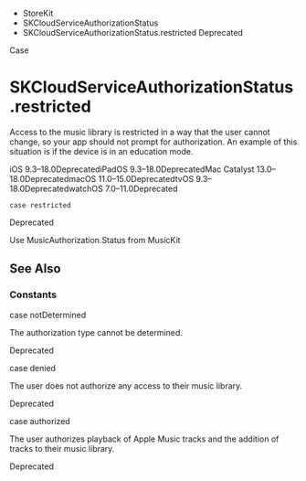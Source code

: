 

- StoreKit
- SKCloudServiceAuthorizationStatus
-  SKCloudServiceAuthorizationStatus.restricted Deprecated

Case

# SKCloudServiceAuthorizationStatus.restricted

Access to the music library is restricted in a way that the user cannot change, so your app should not prompt for authorization. An example of this situation is if the device is in an education mode.

iOS 9.3–18.0DeprecatediPadOS 9.3–18.0DeprecatedMac Catalyst 13.0–18.0DeprecatedmacOS 11.0–15.0DeprecatedtvOS 9.3–18.0DeprecatedwatchOS 7.0–11.0Deprecated

``` source
case restricted
```

Deprecated

Use MusicAuthorization.Status from MusicKit

## See Also

### Constants

case notDetermined

The authorization type cannot be determined.

Deprecated

case denied

The user does not authorize any access to their music library.

Deprecated

case authorized

The user authorizes playback of Apple Music tracks and the addition of tracks to their music library.

Deprecated

